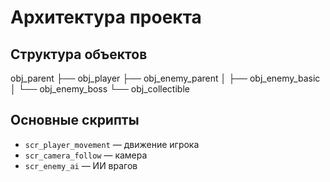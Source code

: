 # Архитектура проекта

## Структура объектов

obj_parent
├── obj_player
├── obj_enemy_parent
│ ├── obj_enemy_basic
│ └── obj_enemy_boss
└── obj_collectible


## Основные скрипты

- `scr_player_movement` — движение игрока
- `scr_camera_follow` — камера
- `scr_enemy_ai` — ИИ врагов
